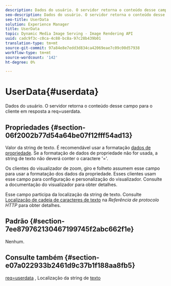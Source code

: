 ```yaml
---
description: Dados do usuário. O servidor retorna o conteúdo desse campo para o cliente em resposta a req=userdata.
seo-description: Dados do usuário. O servidor retorna o conteúdo desse campo para o cliente em resposta a req=userdata.
seo-title: UserData
solution: Experience Manager
title: UserData
topic: Dynamic Media Image Serving - Image Rendering API
uuid: cadc9f3c-c0ca-4c88-bc8a-97c28b439b01
translation-type: tm+mt
source-git-commit: 97a84e8e7edd3d834ca42069eae7c09c00d57938
workflow-type: tm+mt
source-wordcount: '142'
ht-degree: 0%

---
```



# UserData{#userdata}

Dados do usuário. O servidor retorna o conteúdo desse campo para o cliente em resposta a req=userdata.

## Propriedades {#section-06f2002b77d54a64be07f12fff54ad13}

Valor da string de texto. É recomendável usar a formatação [dados de propriedade](/help/aem-is-ir-api/is-api/image-catalog/image-serving-api-ref/c-image-catalog-reference/c-overview/c-common-data-types/r-property-data.md). Se a formatação de dados de propriedade não for usada, a string de texto não deverá conter o caractere &#39;=&#39;.

Os clientes do visualizador de zoom, giro e folheto assumem esse campo para usar a formatação dos dados da propriedade. Esses clientes usam esse campo para configuração e personalização do visualizador. Consulte a documentação do visualizador para obter detalhes.

Esse campo participa da localização da string de texto. Consulte [Localização de cadeia de caracteres de texto](/help/aem-is-ir-api/is-api/http-ref/image-serving-api-ref/c-http-protocol-reference/c-syntax-and-features/r-text-string-localization.md) na *Referência de protocolo HTTP* para obter detalhes.

## Padrão {#section-7ee879762130467199745f2abc662f1e}

Nenhum.

## Consulte também {#section-e07a022933b2461d9c37b1f188aa8fb5}

[req=userdata](/help/aem-is-ir-api/is-api/http-ref/image-serving-api-ref/c-http-protocol-reference/c-command-reference/r-req/r-req.md) , Localização da string de  [texto](/help/aem-is-ir-api/is-api/http-ref/image-serving-api-ref/c-http-protocol-reference/c-syntax-and-features/r-text-string-localization.md)
